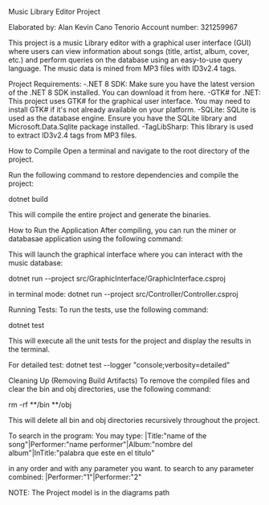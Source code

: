 Music Library Editor Project

Elaborated by: Alan Kevin Cano Tenorio
Account number: 321259967

This project is a music Library editor with a graphical user interface (GUI) where users can view information about songs (title, artist, album, cover, etc.) and perform queries on the database using an easy-to-use query language. The music data is mined from MP3 files with ID3v2.4 tags.

Project Requirements:
-.NET 8 SDK: Make sure you have the latest version of the .NET 8 SDK installed. You can download it from here.
-GTK# for .NET: This project uses GTK# for the graphical user interface. You may need to install GTK# if it's not already available on your platform.
-SQLite: SQLite is used as the database engine. Ensure you have the SQLite library and Microsoft.Data.Sqlite package installed.
-TagLibSharp: This library is used to extract ID3v2.4 tags from MP3 files.

How to Compile
Open a terminal and navigate to the root directory of the project.

Run the following command to restore dependencies and compile the project:

dotnet build

This will compile the entire project and generate the binaries.

How to Run the Application
After compiling, you can run the miner or databasae application using the following command:


This will launch the graphical interface where you can interact with the music database:

dotnet run --project src/GraphicInterface/GraphicInterface.csproj


in terminal mode:
dotnet run --project src/Controller/Controller.csproj


Running Tests:
To run the tests, use the following command:

dotnet test

This will execute all the unit tests for the project and display the results in the terminal.

For detailed test: dotnet test --logger "console;verbosity=detailed"

Cleaning Up (Removing Build Artifacts)
To remove the compiled files and clear the bin and obj directories, use the following command:

rm -rf **/bin **/obj

This will delete all bin and obj directories recursively throughout the project.

To search in the program:
You may type:    |Title:"name of the song"|Performer:"name performer"|Album:"nombre del album"|InTitle:"palabra que este en el titulo"

in any order and with any parameter you want.
to search to any parameter combined: |Performer:"1"|Performer:"2"





NOTE:
The Project model is in the diagrams path